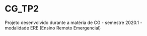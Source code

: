 # CG_TP2
Projeto desenvolvido durante a matéria de CG - semestre 2020.1 - modalidade ERE (Ensino Remoto Emergencial)
